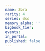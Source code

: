 ```yaml
---
name: Zora
rarity: 4
series: dsc
memory_alpha: ''
bigbook_tier:
events:
in_portal:
published: false
---
```

